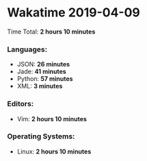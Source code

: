 # Wakatime 2019-04-09

Time Total: **2 hours 10 minutes**

### Languages:
- JSON: **26 minutes** 
- Jade: **41 minutes** 
- Python: **57 minutes** 
- XML: **3 minutes** 

### Editors:
- Vim: **2 hours 10 minutes** 

### Operating Systems:
- Linux: **2 hours 10 minutes** 

